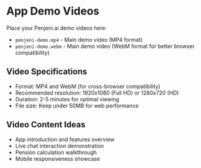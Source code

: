 # App Demo Videos

Place your Penjeni.ai demo videos here:

- `penjeni-demo.mp4` - Main demo video (MP4 format)
- `penjeni-demo.webm` - Main demo video (WebM format for better browser compatibility)

## Video Specifications
- Format: MP4 and WebM (for cross-browser compatibility)
- Recommended resolution: 1920x1080 (Full HD) or 1280x720 (HD)
- Duration: 2-5 minutes for optimal viewing
- File size: Keep under 50MB for web performance

## Video Content Ideas
- App introduction and features overview
- Live chat interaction demonstration
- Pension calculation walkthrough
- Mobile responsiveness showcase
